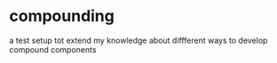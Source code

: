 # compounding
a test setup tot extend my knowledge about diffferent ways to develop compound components
